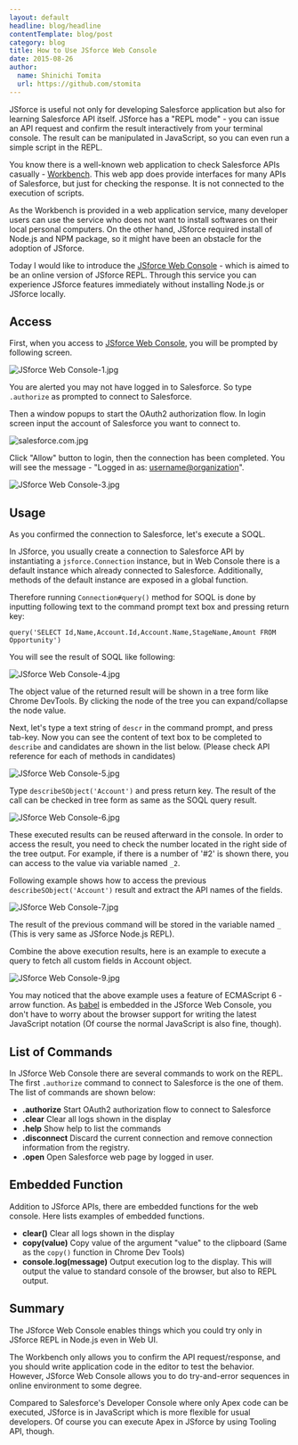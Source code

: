 ```yaml
---
layout: default
headline: blog/headline
contentTemplate: blog/post
category: blog
title: How to Use JSforce Web Console
date: 2015-08-26
author:
  name: Shinichi Tomita
  url: https://github.com/stomita
---
```


JSforce is useful not only for developing Salesforce application but also for learning Salesforce API itself.
JSforce has a "REPL mode" - you can issue an API request and confirm the result interactively from your terminal console.
The result can be manipulated in JavaScript, so you can even run a simple script in the REPL.

You know there is a well-known web application to check Salesforce APIs casually - [Workbench](https://workbench.developerforce.com/).
This web app does provide interfaces for many APIs of Salesforce, but just for checking the response.
It is not connected to the execution of scripts.

As the Workbench is provided in a web application service, many developer users can use the service who does not want to install softwares on their local personal computers.
On the other hand, JSforce required install of Node.js and NPM package, so it might have been an obstacle for the adoption of JSforce.

Today I would like to introduce the [JSforce Web Console](https://jsforce.github.io/jsforce-web-console/) - which is aimed to be an online version of JSforce REPL.
Through this service you can experience JSforce features immediately without installing Node.js or JSforce locally.

## Access

First, when you access to [JSforce Web Console](https://jsforce.github.io/jsforce-web-console/), you will be prompted by following screen.

![JSforce Web Console-1.jpg](./images/20150826/01.jpeg)

You are alerted you may not have logged in to Salesforce. So type `.authorize` as prompted to connect to Salesforce.

Then a window popups to start the OAuth2 authorization flow. In login screen input the account of Salesforce you want to connect to.

![salesforce.com.jpg](./images/20150826/02.jpeg)

Click "Allow" button to login, then the connection has been completed. You will see the message - "Logged in as: <username@organization>".

![JSforce Web Console-3.jpg](./images/20150826/03.jpeg)

## Usage

As you confirmed the connection to Salesforce, let's execute a SOQL.

In JSforce, you usually create a connection to Salesforce API by instantiating a `jsforce.Connection` instance, but in Web Console there is a default instance which already connected to Salesforce.
Additionally, methods of the default instance are exposed in a global function.

Therefore running `Connection#query()` method for SOQL is done by inputting following text to the command prompt text box and pressing return key:

```
query('SELECT Id,Name,Account.Id,Account.Name,StageName,Amount FROM Opportunity')
```

You will see the result of SOQL like following:

![JSforce Web Console-4.jpg](./images/20150826/04.jpeg)

The object value of the returned result will be shown in a tree form like Chrome DevTools.
By clicking the node of the tree you can expand/collapse the node value.

Next, let's type a text string of `descr` in the command prompt, and press tab-key.
Now you can see the content of text box to be completed to `describe` and candidates are shown in the list below. (Please check API reference for each of methods in candidates)

![JSforce Web Console-5.jpg](./images/20150826/05.jpeg)

Type `describeSObject('Account')` and press return key. The result of the call can be checked in tree form as same as the SOQL query result.

![JSforce Web Console-6.jpg](./images/20150826/06.jpeg)

These executed results can be reused afterward in the console. In order to access the result, you need to check the number located in the right side of the tree output.
For example, if there is a number of '#2' is shown there, you can access to the value via variable named `_2`.

Following example shows how to access the previous `describeSObject('Account')` result and extract the API names of the fields.

![JSforce Web Console-7.jpg](./images/20150826/07.jpeg)

The result of the previous command will be stored in the variable named `_` (This is very same as JSforce Node.js REPL).

Combine the above execution results, here is an example to execute a query to fetch all custom fields in Account object.

![JSforce Web Console-9.jpg](./images/20150826/08.jpeg)

You may noticed that the above example uses a feature of ECMAScript 6 - arrow function.
As [babel](https://babeljs.io/) is embedded in the JSforce Web Console, you don't have to worry about the browser support for writing the latest JavaScript notation (Of course the normal JavaScript is also fine, though).

## List of Commands

In JSforce Web Console there are several commands to work on the REPL. The first `.authorize` command to connect to Salesforce is the one of them.
The list of commands are shown below:

- **.authorize**      Start OAuth2 authorization flow to connect to Salesforce
- **.clear**          Clear all logs shown in the display
- **.help**           Show help to list the commands
- **.disconnect**     Discard the current connection and remove connection information from the registry.
- **.open**           Open Salesforce web page by logged in user.


## Embedded Function

Addition to JSforce APIs, there are embedded functions for the web console.
Here lists examples of embedded functions.

- **clear()**         Clear all logs shown in the display
- **copy(value)**     Copy value of the argument "value" to the clipboard (Same as the `copy()` function in Chrome Dev Tools)
- **console.log(message)** Output execution log to the display. This will output the value to standard console of the browser, but also to REPL output.


## Summary

The JSforce Web Console enables things which you could try only in JSforce REPL in Node.js even in Web UI.

The Workbench only allows you to confirm the API request/response, and you should write application code in the editor to test the behavior. However, JSforce Web Console allows you to do try-and-error sequences in online environment to some degree.

Compared to Salesforce's Developer Console where only Apex code can be executed, JSforce is in JavaScript which is more flexible for usual developers. Of course you can execute Apex in JSforce by using Tooling API, though.
